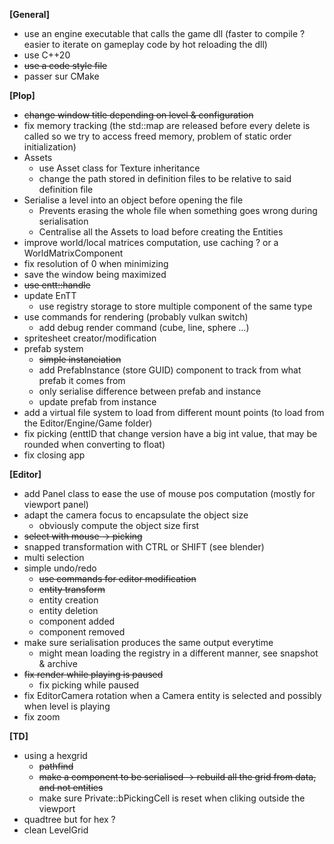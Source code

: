 
**[General]**
- use an engine executable that calls the game dll (faster to compile ? easier to iterate on gameplay code by hot reloading the dll)
- use C++20
- ~~use a code style file~~
- passer sur CMake


**[Plop]**

- ~~change window title depending on level & configuration~~
- fix memory tracking (the std::map are released before every delete is called so we try to access freed memory, problem of static order initialization)
- Assets
	- use Asset class for Texture inheritance
	- change the path stored in definition files to be relative to said definition file
- Serialise a level into an object before opening the file
	- Prevents erasing the whole file when something goes wrong during serialisation 
	- Centralise all the Assets to load before creating the Entities
- improve world/local matrices computation, use caching ? or a WorldMatrixComponent
- fix resolution of 0 when minimizing
- save the window being maximized
- ~~use entt::handle~~
- update EnTT
	- use registry storage to store multiple component of the same type
- use commands for rendering (probably vulkan switch)
	- add debug render command (cube, line, sphere ...)
- spritesheet creator/modification
- prefab system
	- ~~simple instanciation~~
	- add PrefabInstance (store GUID) component to track from what prefab it comes from
	- only serialise difference between prefab and instance
	- update prefab from instance
- add a virtual file system to load from different mount points (to load from the Editor/Engine/Game folder)
- fix picking (enttID that change version have a big int value, that may be rounded when converting to float)
- fix closing app


**[Editor]**

- add Panel class to ease the use of mouse pos computation (mostly for viewport panel)
- adapt the camera focus to encapsulate the object size
	- obviously compute the object size first
- ~~select with mouse -> picking~~
- snapped transformation with CTRL or SHIFT (see blender)
- multi selection
- simple undo/redo
	- ~~use commands for editor modification~~
	- ~~entity transform~~
	- entity creation
	- entity deletion
	- component added
	- component removed
- make sure serialisation produces the same output everytime
	- might mean loading the registry in a different manner, see snapshot & archive
- ~~fix render while playing is paused~~
	- fix picking while paused
- fix EditorCamera rotation when a Camera entity is selected and possibly when level is playing
- fix zoom


**[TD]**

- using a hexgrid
	- ~~pathfind~~
	- ~~make a component to be serialised -> rebuild all the grid from data, and not entities~~
	- make sure Private::bPickingCell is reset when cliking outside the viewport
- quadtree but for hex ?
- clean LevelGrid

